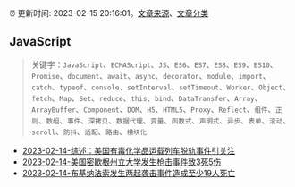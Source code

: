 :alarm_clock: 更新时间: 2023-02-15 20:16:01。[文章来源](/README.md)、[文章分类](/TAGS.md)

## JavaScript


> 关键字：`JavaScript`、`ECMAScript`、`JS`、`ES6`、`ES7`、`ES8`、`ES9`、`ES10`、`Promise`、`document`、`await`、`async`、`decorator`、`module`、`import`、`catch`、`typeof`、`console`、`setInterval`、`setTimeout`、`Worker`、`Object`、`fetch`、`Map`、`Set`、`reduce`、`this`、`bind`、`DataTransfer`、`Array`、`ArrayBuffer`、`Component`、`DOM`、`H5`、`HTML5`、`Proxy`、`Reflect`、`组件`、`正则`、`数组`、`事件`、`深拷贝`、`数据代理`、`变量`、`函数式`、`声明式`、`异步`、`表单`、`滚动`、`scroll`、`防抖`、`适配`、`路由`、`模块化`



- [2023-02-14-综述：美国有毒化学品运载列车脱轨事件引关注](http://world.people.com.cn/n1/2023/0214/c1002-32623697.html) 
- [2023-02-14-美国密歇根州立大学发生枪击事件致3死5伤](http://world.people.com.cn/n1/2023/0214/c1002-32623482.html) 
- [2023-02-14-布基纳法索发生两起袭击事件造成至少19人死亡](http://world.people.com.cn/n1/2023/0214/c1002-32623171.html) 
